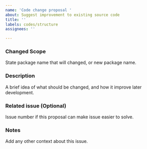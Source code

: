```yaml
---
name: 'Code change proposal '
about: Suggest improvement to existing source code
title: ''
labels: codes/structure
assignees: ''

---
```


### Changed Scope

State package name that will changed, or new package name.

### Description

A brief idea of what should be changed, and how it improve later development.

### Related issue (Optional)

Issue number if this proposal can make issue easier to solve.

### Notes

Add any other context about this issue.
